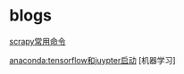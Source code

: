 # blogs
[scrapy常用命令](http://github.com)

[anaconda:tensorflow和juypter启动](https://github.com/huxiaodan-hku/blogs/blob/master/anaconda.md)
[机器学习]
